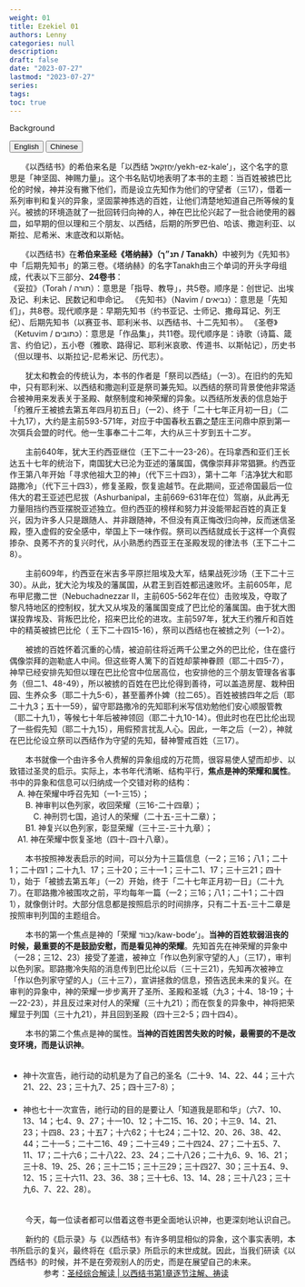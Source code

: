 ```yaml
---
weight: 01
title: Ezekiel 01
authors: Lenny
categories: null
description: 
draft: false
date: "2023-07-27"
lastmod: "2023-07-27"
series:
tags: 
toc: true
---
```

Background

<!--more-->

<!-- Tab links -->
<div class="tab">
  <button class="tablinks active" onclick="tablabel(event, 'english')">English</button>
  <button class="tablinks" onclick="tablabel(event, 'chinese')">Chinese</button>
  
</div>

<!-- Tab content -->
<div id="english" class="tabcontent" style="display:block">

</div>

<div id="chinese" class="tabcontent">

　　《以西结书》的希伯来名是「以西结 יְחֶזְקֵאל/yekh-ez-kale’」，这个名字的意思是「神坚固、神赐力量」。这个书名贴切地表明了本书的主题：当百姓被掳巴比伦的时候，神并没有撇下他们，而是设立先知作为他们的守望者（三17），借着一系列审判和复兴的异象，坚固蒙神拣选的百姓，让他们清楚地知道自己所等候的复兴。被掳的环境造就了一批回转归向神的人，神在巴比伦兴起了一批合祂使用的器皿，如早期的但以理和三个朋友、以西结，后期的所罗巴伯、哈该、撒迦利亚、以斯拉、尼希米、末底改和以斯帖。

　　《以西结书》在<b>希伯来圣经《塔纳赫》（תנ״ך / Tanakh）</b>中被列为《先知书》中「后期先知书」的第三卷。《塔纳赫》的名字Tanakh由三个单词的开头字母组成，代表以下三部分、<b>24卷书</b>：
<br>
    《妥拉》（Torah / תורה）：意思是「指导、教导」，共5卷。顺序是：创世记、出埃及记、利未记、民数记和申命记。
    《先知书》（Navim / נביאים）：意思是「先知们」，共8卷。现代顺序是：早期先知书（约书亚记、士师记、撒母耳记、列王纪）、后期先知书（以赛亚书、耶利米书、以西结书、十二先知书）。
    《圣卷》（Ketuvim  / כתובים）：意思是「作品集」，共11卷。现代顺序是：诗歌（诗篇、箴言、约伯记），五小卷（雅歌、路得记、耶利米哀歌、传道书、以斯帖记），历史书（但以理书、以斯拉记-尼希米记、历代志）。

　　犹太和教会的传统认为，本书的作者是「祭司以西结」（一3）。在旧约的先知中，只有耶利米、以西结和撒迦利亚是祭司兼先知。以西结的祭司背景使他非常适合被神用来发表关于圣殿、献祭制度和神荣耀的异象。以西结所发表的信息始于「约雅斤王被掳去第五年四月初五日」（一2）、终于「二十七年正月初一日」（二十九17），大约是主前593-571年，对应于中国春秋五霸之楚庄王问鼎中原到第一次弭兵会盟的时代。他一生事奉二十二年，大约从三十岁到五十二岁。

　　主前640年，犹大王约西亚继位（王下二十一23-26）。在玛拿西和亚们王长达五十七年的统治下，南国犹大已沦为亚述的藩属国，偶像崇拜非常猖獗。约西亚作王第八年开始「寻求他祖大卫的神」（代下三十四3），第十二年「洁净犹大和耶路撒冷」（代下三十四3），修复圣殿，恢复逾越节。在此期间，亚述帝国最后一位伟大的君王亚述巴尼拔（Ashurbanipal，主前669-631年在位）驾崩，从此再无力量阻挡约西亚摆脱亚述独立。但约西亚的榜样和努力并没能带起百姓的真正复兴，因为许多人只是跟随人、并非跟随神，不但没有真正悔改归向神，反而迷信圣殿，堕入虚假的安全感中，举国上下一味作假。祭司以西结就成长于这样一个真假掺杂、良莠不齐的复兴时代，从小熟悉约西亚王在圣殿发现的律法书（王下二十二8）。

　　主前609年，约西亚在米吉多平原拦阻埃及大军，结果战死沙场（王下二十三30）。从此，犹大沦为埃及的藩属国，从君王到百姓都迅速败坏。主前605年，尼布甲尼撒二世（Nebuchadnezzar II，主前605-562年在位）击败埃及，夺取了黎凡特地区的控制权，犹大又从埃及的藩属国变成了巴比伦的藩属国。由于犹大图谋投靠埃及、背叛巴比伦，招来巴比伦的进攻。主前597年，犹大王约雅斤和百姓中的精英被掳巴比伦（ 王下二十四15-16），祭司以西结也在被掳之列（一1-2）。

　　被掳的百姓怀着沉重的心情，被迫前往将近两千公里之外的巴比伦，住在盛行偶像崇拜的迦勒底人中间。但这些寄人篱下的百姓却蒙神眷顾（耶二十四5-7），神早已经安排先知但以理在巴比伦宫中位居高位，也安排他的三个朋友管理各省事务（但二1、48-49），所以被掳的百姓在巴比伦得到善待，可以盖造房屋、栽种田园、生养众多（耶二十九5-6），甚至蓄养仆婢（拉二65）。百姓被掳四年之后（耶二十九3；五十一59），留守耶路撒冷的先知耶利米写信劝勉他们安心顺服管教（耶二十九1），等候七十年后被神领回（耶二十九10-14）。但此时也在巴比伦出现了一些假先知（耶二十九15），用假预言扰乱人心。因此，一年之后（一2），神就在巴比伦设立祭司以西结作为守望的先知，替神警戒百姓（三17）。 

　　本书就像一个由许多令人费解的异象组成的万花筒，很容易使人望而却步、以致错过圣灵的启示。实际上，本书年代清晰、结构平行，<b>焦点是神的荣耀和属性</b>。书中的异象和信息可以归纳成一个交错对称的结构：
<br>
    &emsp;A. 神在荣耀中呼召先知（一1-三15）；
        <br>&emsp;&emsp;B. 神审判以色列家，收回荣耀（三16-二十四章）；
        　<br>&emsp;&emsp;&emsp;C. 神刑罚七国，追讨人的荣耀（二十五-三十二章）；
        <br>&emsp;&emsp;B1. 神复兴以色列家，彰显荣耀（三十三-三十九章）；
    <br>&emsp;A1. 神在荣耀中恢复圣地（四十-四十八章）。

　　本书按照神发表启示的时间，可以分为十三篇信息（一2；三16；八1；二十1；二十四1；二十九1、17；三十20；三十一1；三十二1、17；三十三21；四十1），始于「被掳去第五年」（一2）开始，终于「二十七年正月初一日」（二十九7）。在耶路撒冷被围攻之前，平均每年一篇（一2；三16；八1；二十1；二十四1），就像倒计时。大部分信息都是按照启示的时间排序，只有二十五-三十二章是按照审判列国的主题组合。

　　本书的第一个焦点是神的「荣耀 כָּבוֹד/kaw-bode’」。<b>当神的百姓软弱沮丧的时候，最重要的不是鼓励安慰，而是看见神的荣耀</b>。先知首先在神荣耀的异象中（一28；三12、23）接受了差遣，被神立「作以色列家守望的人」（三17），审判以色列家。耶路撒冷失陷的消息传到巴比伦以后（三十三21），先知再次被神立「作以色列家守望的人」（三十三7），宣讲拯救的信息，预告选民未来的复兴。在审判的异象中，神的荣耀一步步离开了圣所、圣殿和圣城（九3；十4、18-19；十一22-23），并且反过来对付人的荣耀（三十九21）；而在恢复的异象中，神将把荣耀显于列国（三十九21），并且回到圣殿（四十三2-5；四十四4）。

　　本书的第二个焦点是神的属性。<b>当神的百姓困苦失败的时候，最需要的不是改变环境，而是认识神</b>。
　　<ul>
　　<li>神十次宣告，祂行动的动机是为了自己的圣名（二十9、14、22、44；三十六21、22、23；三十九7、25；四十三7-8）；</li>
　　<li>神也七十一次宣告，祂行动的目的是要让人「知道我是耶和华」（六7、10、13、14；七4、9、27；十一10、12；十二15、16、20；十三9、14、21、23；十四8、23；十五7；十六62；十七24；二十12、20、26、38、42、44；二十一5；二十二16、49；二十三49；二十四24、27；二十五5、7、11、17；二十六6；二十八22、23、24；二十八26；二十九6、9、16、21；三十8、19、25、26；三十二15；三十三29；三十四27、30；三十五4、9、12、15；三十六11、23、36、38；三十七6、13、14、28；三十八23；三十九6、7、22、28）。</li>
　　</ul>
　　今天，每一位读者都可以借着这卷书更全面地认识神，也更深刻地认识自己。

　　新约的《启示录》与《以西结书》有许多明显相似的异象，这个事实表明，本书所启示的复兴，最终将在《启示录》所启示的末世成就。因此，当我们研读《以西结书》的时候，并不是在旁观别人的历史，而是在展望自己的未来。
　　
　　参考：<a href = "https://cmcbiblereading.com/2016/08/09/%e4%bb%a5%e8%a5%bf%e7%bb%93%e4%b9%a6%e7%ac%ac1%e7%ab%a0%e9%80%90%e8%8a%82%e6%b3%a8%e8%a7%a3%e3%80%81%e7%a5%b7%e8%af%bb/" target="_blank" rel="noopener noreferrer">圣经综合解读 | 以西结书第1章逐节注解、祷读</a>
</div>
